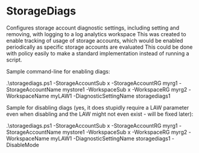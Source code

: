 # StorageDiags
Configures storage account diagnostic settings, including setting and removing, with logging to a log analytics workspace
This was created to enable tracking of usage of storage accounts, which would be enabled periodically as specific storage accounts are evaluated
This could be done with policy easily to make a standard implementation instead of running a script.


Sample command-line for enabling diags:

.\storagediags.ps1 -StorageAccountSub x -StorageAccountRG myrg1 -StorageAccountName mystore1 -WorkspaceSub x -WorkspaceRG myrg2 -WorkspaceName myLAW1 -DiagnosticSettingName storagediags1

Sample for disabling diags (yes, it does stupidly require a LAW parameter even when disabling and the LAW might not even exist - will be fixed later):

.\storagediags.ps1 -StorageAccountSub x -StorageAccountRG myrg1 -StorageAccountName mystore1 -WorkspaceSub x -WorkspaceRG myrg2 -WorkspaceName myLAW1 -DiagnosticSettingName storagediags1 -DisableMode

